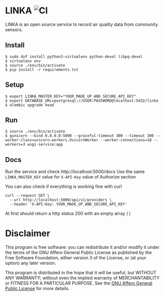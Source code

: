 # LINKA ![CI](https://github.com/tchx84/linka/workflows/CI/badge.svg)

LINKA is an open source service to record air quality data from community sensors.

## Install

```
$ sudo dnf install python3-virtualenv python-devel libpq-devel
$ virtualenv env
$ source ./env/bin/activate
$ pip install -r requirements.txt
```

## Setup

```
$ export LINKA_MASTER_KEY="YOUR_MADE_UP_AND_SECURE_API_KEY"
$ export DATABASE_URL=postgresql://USER:PASSWORD@localhost:5432/linka
$ alembic upgrade head
```

## Run

```
$ source ./env/bin/activate
$ gunicorn --bind 0.0.0.0:5000 --graceful-timeout 300 --timeout 300 --worker-class=uvicorn.workers.UvicornWorker --worker-connections=10 --workers=3 wsgi-service:app
```

## Docs

Run the service and check http://localhost:5000/docs
Use the same `LINKA_MASTER_KEY` value for `X-API-Key` value of Authorize section 

You can also check if everything is working fine with curl

```
curl --request GET \
  --url http://localhost:5000/api/v1/providers \
  --header 'X-API-Key: YOUR_MADE_UP_AND_SECURE_API_KEY'
```

At first should return a http status 200 with an empty array `[]`

# Disclaimer

This program is free software: you can redistribute it and/or modify it under the terms of the GNU Affero General Public License as published by the Free Software Foundation, either version 3 of the License, or (at your option) any later version.

This program is distributed in the hope that it will be useful, but WITHOUT ANY WARRANTY; without even the implied warranty of MERCHANTABILITY or FITNESS FOR A PARTICULAR PURPOSE. See the [GNU Affero General Public License](COPYING) for more details.
